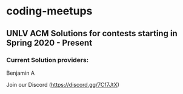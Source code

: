 # coding-meetups
## UNLV ACM Solutions for contests starting in Spring 2020 - Present
### Current Solution providers:
Benjamin A

Join our Discord (https://discord.gg/7Cf7JtX)
